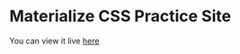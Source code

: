 # Materialize CSS Practice Site
You can view it live [here](https://material-music-app.netlify.com/)
